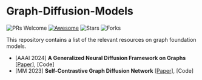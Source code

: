 # Graph-Diffusion-Models
![PRs Welcome](https://img.shields.io/badge/PRs-Welcome-green)  [![Awesome](https://awesome.re/badge.svg)](https://awesome.re) 
![Stars](https://img.shields.io/github/stars/gongchenghua/Graph-Diffusion-Models?color=red) 
![Forks](https://img.shields.io/github/forks/gongchenghua/Graph-Diffusion-Models?color=blue&label=Fork)

This repository contains a list of the relevant resources on graph foundation models. 

- [AAAI 2024] **A Generalized Neural Diffusion Framework on Graphs** [[Paper](https://arxiv.org/abs/2312.08616)], [Code]
- [MM 2023] **Self-Contrastive Graph Diffusion Network** [[Paper](https://dl.acm.org/doi/abs/10.1145/3581783.3611815)], [Code]

